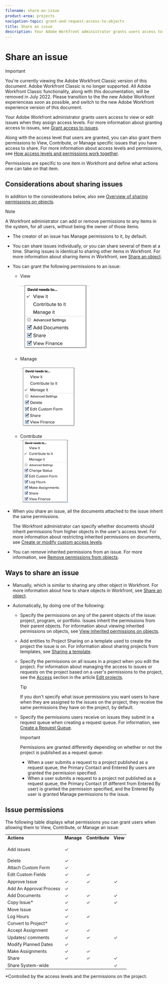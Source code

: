```yaml
---
filename: share-an-issue
product-area: projects
navigation-topic: grant-and-request-access-to-objects
title: Share an issue
description: Your Adobe Workfront administrator grants users access to view or edit issues when they assign access levels. For more information about granting access to issues, see Grant access to issues.
---
```


# Share an issue

>[!IMPORTANT]
>
>You're currently viewing the Adobe Workfront Classic version of this document. Adobe Workfront Classic is no longer supported. All Adobe Workfront Classic functionality, along with this documentation, will be removed in July 2022. Please transition to the the new Adobe Workfront experienceas soon as possible, and switch to the new Adobe Workfront experience version of this document.

Your Adobe Workfront administrator grants users access to view or edit issues when they assign access levels. For more information about granting access to issues, see [Grant access to issues](../../administration-and-setup/add-users/configure-and-grant-access/grant-access-issues.md).

Along with the access level that users are granted, you can also grant them permissions to View, Contribute, or Manage specific issues that you have access to share. For more information about access levels and permissions, see [How access levels and permissions work together](../../administration-and-setup/add-users/access-levels-and-object-permissions/how-access-levels-permissions-work-together.md).

Permissions are specific to one item in Workfront and define what actions one can take on that item.

## Considerations about sharing issues

In addition to the considerations below, also see [Overview of sharing permissions on objects](../../workfront-basics/grant-and-request-access-to-objects/sharing-permissions-on-objects-overview.md).

>[!NOTE]
>
>A Workfront administrator can add or remove permissions to any items in the system, for all users, without being the owner of those items.

* The creator of an issue has Manage permissions to it, by default.
* You can share issues individually, or you can share several of them at a time. Sharing issues is identical to sharing other items in Workfront. For more information about sharing items in Workfront, see [Share an object](../../workfront-basics/grant-and-request-access-to-objects/share-an-object.md). 
* You can grant the following permissions to an issue:&nbsp;

   * View

     ![view_on_issue.png](assets/view-on-issue-221x216.png)

   * Manage

     ![manage_on_issues.png](assets/manage-on-issues-179x199.png)

   * Contribute  
     ![contribute_on_issue.png](assets/contribute-on-issue-156x205.png)

* When you share an issue, all the documents attached to the issue inherit the same permissions.

  The Workfront administrator can specify whether documents should inherit permissions from higher objects in the user's access level. For more information about restricting inherited permissions on documents, see [Create or modify custom access levels](../../administration-and-setup/add-users/configure-and-grant-access/create-modify-access-levels.md).

* You can remove inherited permissions from an issue. For more information, see [Remove permissions from objects](../../workfront-basics/grant-and-request-access-to-objects/remove-permissions-from-objects.md).

## Ways to share an issue

* Manually, which is similar to sharing any other object in Workfront.&nbsp;For more information about how to share objects in Workfront, see [Share an object](../../workfront-basics/grant-and-request-access-to-objects/share-an-object.md). 
* Automatically, by doing one of the following:

   * Specify the permissions on any of the parent objects of the issue: project, program, or portfolio. Issues inherit the permissions from their parent objects. For information about viewing inherited permissions on objects, see [View inherited permissions on objects](../../workfront-basics/grant-and-request-access-to-objects/view-inherited-permissions-on-objects.md). 
   * Add entities to Project Sharing on a template used to create the project the issue is on. For information about sharing projects from templates, see [Sharing a template](../../workfront-basics/grant-and-request-access-to-objects/share-a-template.md).

   * Specify the permissions on all issues in a project when you edit the project. For information about managing the access to issues or requests on the project based on a user's permissions to the project, see the [Access](../../manage-work/projects/manage-projects/edit-projects.md#access) section in the article [Edit projects](../../manage-work/projects/manage-projects/edit-projects.md).

     >[!TIP]
     >
     >If you don't specify what issue permissions you want users to have when they are assigned to the issues on the project, they receive the same permissions they have on the project, by default.

   * Specify the permissions users receive on issues they submit in a request queue when creating a request queue. For information, see [Create a Request Queue](../../manage-work/requests/create-and-manage-request-queues/create-request-queue.md).

     >[!IMPORTANT]
     >
     >Permissions are granted differently depending on whether or not the project is published as a request queue:
     >
     >   
     >   
     >   * When a user submits a request to a project published as a request queue, the Primary Contact and Entered By users are granted the permission specified.
     >   * When a user submits a request to a project not published as a request queue, the Primary Contact (if different from Entered By user) is granted the permission specified, and the Entered By user is granted Manage permissions to the issue.
     >   
     >

<!--
<div data-mc-conditions="QuicksilverOrClassic.Draft mode">
<h2><a name="automatically-sharin-an-issue"></a>Automatically share an issue at the project level</h2>
<p>(NOTE: this info duplicates in Edit projects - linked there instead (above).)&nbsp;</p>
<p>As the Project Owner, you can grant permissions automatically to users as the issues are added to a project.</p>
<ol>
<li value="1">Go to the project whose issues you want to share automatically.</li>
<li value="2"> Click <strong>Edit Project</strong>. </li>
<li value="3">In the <strong>Edit Project</strong> box that displays, click <strong>Access</strong>.</li>
<li value="4">In the <strong>When someone is assigned to an ISSUE</strong> field, select from the following permissions levels:
<ul>
<li><strong>View</strong></li>
<li><strong>Contribute</strong></li>
<li><strong>Manage</strong><br>Now, when someone is assigned to an issue on the selected project, they are granted the specified permissions to the issue.&nbsp;</li>
</ul></li>
<li value="5">(Optional) Select the <strong>Also grant ... access to the project</strong> field to also grant View, Contribute, or Manage permissions to the projects to the user assigned to the issue</li>
<li value="6">In the <strong>When someone submits a REQUEST ...</strong> field, select from the following permissions levels:
<ul>
<li><strong>View</strong></li>
<li><strong>Contribute</strong></li>
<li><p><strong>Manage</strong></p><note type="important">
<p>Permissions are granted differently depending on whether or not the project is published as a request queue:</p>
<ul>
<li>When a user submits a request to a project published as a request queue, the Primary Contact and Entered By users are granted the permission specified.</li>
<li>When a user submits a request to a project not published as a request queue, the Primary Contact (if different from Entered By user) is granted the permission specified, and the Entered By user is granted Manage permissions to the issue.</li>
</ul>
</note></li>
</ul></li>
<li value="7"> <p>(Optional) Select the <strong>People from the same company will inherit the same permissions for all requests</strong> field.</p> <p>People from the same company as the user submitting the request are granted the same permissions on the requests as the user.&nbsp;</p> </li>
<li value="8">Click <strong>Save Changes</strong>.</li>
</ol>
</div>
-->

<!--
<div data-mc-conditions="QuicksilverOrClassic.Draft mode">
<h2><a name="automatically-sharin-an-issue"></a>Automatically share an issue in request queues</h2>
<p>(NOTE: drafted because it's duplicated from Create a Request Queue which is linked above)&nbsp;</p>
<p>As the Project Owner, you can grant permissions automatically to users as the issues are submitted to a request queue.</p>
<ol>
<li value="1">Go to the project whose issues you want to share automatically.</li>
<li value="2">Click <strong>Edit Project</strong>.</li>
<li value="3">Click <strong>More</strong> then click <strong>Queue Setup</strong>. </li>
<li value="4"> <p>On the <strong>Queue Details</strong> sub-tab, in the drop-down menu under <strong>When someone makes a request, automatically grant</strong>, select from the following permissions levels:</p>
<ul>
<li><strong>View Access</strong> </li>
<li><strong>Contribute Access</strong> </li>
<li> <p><strong>Manage Access</strong> </p> </li>
</ul> <p>Now, when someone submits a request to the selected project, they are granted the specified permissions to the request.</p> </li>
<li value="5"> <p>(Optional) Select the <strong>People from the same company will inherit the same permissions for all requests</strong>.</p> <p>People from the same company as the user submitting the request are granted the same permissions on the requests as the user.&nbsp;</p> </li>
<li value="6">Click <strong>Save</strong>.</li>
</ol>
</div>
-->

## Issue permissions

The following table displays what permissions you can grant users when allowing them to View, Contribute, or Manage an issue:

<table cellspacing="15"> 
 <col> 
 <col> 
 <col> 
 <col> 
 <tbody> 
  <tr> 
   <td><strong>Actions</strong> </td> 
   <td><strong>Manage</strong> </td> 
   <td><strong>Contribute</strong> </td> 
   <td><strong>View</strong> </td> 
  </tr> 
  <tr> 
   <td> <p>Add issues</p> </td> 
   <td>✓</td> 
   <td>&nbsp;</td> 
   <td>&nbsp;</td> 
  </tr> 
  <tr> 
   <td>Delete&nbsp;</td> 
   <td>✓</td> 
   <td>&nbsp;</td> 
   <td>&nbsp;</td> 
  </tr> 
  <tr> 
   <td>Attach Custom Form</td> 
   <td>✓</td> 
   <td>&nbsp;</td> 
   <td>&nbsp;</td> 
  </tr> 
  <tr> 
   <td>Edit Custom Fields</td> 
   <td>✓</td> 
   <td>✓</td> 
   <td>&nbsp;</td> 
  </tr> 
  <tr> 
   <td>Approve Issue</td> 
   <td>✓</td> 
   <td>✓</td> 
   <td>✓</td> 
  </tr> 
  <tr> 
   <td>Add An Approval Process</td> 
   <td>✓</td> 
   <td>&nbsp;</td> 
   <td>&nbsp;</td> 
  </tr> 
  <tr> 
   <td>Add Documents</td> 
   <td>✓</td> 
   <td>✓</td> 
   <td>✓</td> 
  </tr> 
  <tr> 
   <td>Copy Issue*</td> 
   <td>✓</td> 
   <td>✓</td> 
   <td>✓</td> 
  </tr> 
  <tr> 
   <td>Move Issue</td> 
   <td>✓</td> 
   <td>&nbsp;</td> 
   <td>&nbsp;</td> 
  </tr> 
  <tr> 
   <td>Log Hours</td> 
   <td>✓</td> 
   <td>✓</td> 
   <td>&nbsp;</td> 
  </tr> 
  <tr> 
   <td>Convert to Project*</td> 
   <td>✓</td> 
   <td>&nbsp;</td> 
   <td>&nbsp;</td> 
  </tr> 
  <tr> 
   <td>Accept Assignment</td> 
   <td>✓</td> 
   <td>✓</td> 
   <td>&nbsp;</td> 
  </tr> 
  <tr> 
   <td>Updates/ comments</td> 
   <td>✓</td> 
   <td>✓</td> 
   <td>✓</td> 
  </tr> 
  <tr> 
   <td>Modify Planned Dates</td> 
   <td>✓</td> 
   <td>&nbsp;</td> 
   <td>&nbsp;</td> 
  </tr> 
  <tr> 
   <td>Make Assignments</td> 
   <td>✓</td> 
   <td>✓</td> 
   <td>&nbsp;</td> 
  </tr> 
  <tr> 
   <td>Share</td> 
   <td>✓</td> 
   <td>✓</td> 
   <td>✓</td> 
  </tr> 
  <tr> 
   <td>Share System-wide</td> 
   <td>&nbsp;</td> 
   <td>&nbsp;</td> 
   <td>✓</td> 
  </tr> 
 </tbody> 
</table>

&#42;Controlled by the access levels and the permissions on the project.
